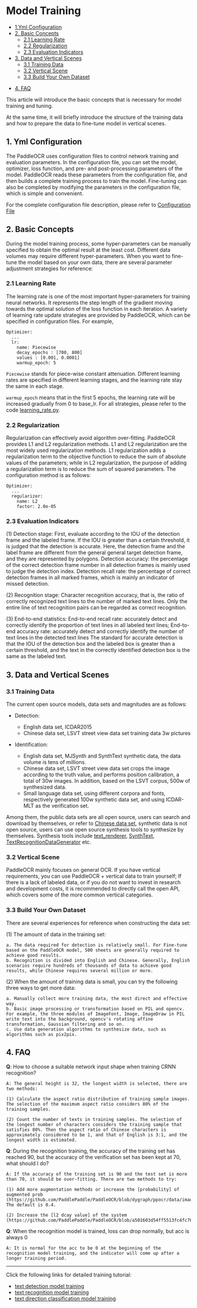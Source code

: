 # Model Training

- [1.Yml Configuration ](#1-Yml-Configuration)
- [2. Basic Concepts](#1-basic-concepts)
    * [2.1 Learning Rate](#11-learning-rate)
    * [2.2 Regularization](#12-regularization)
    * [2.3 Evaluation Indicators](#13-evaluation-indicators-)
- [3. Data and Vertical Scenes](#2-data-and-vertical-scenes)
    * [3.1 Training Data](#21-training-data)
    * [3.2 Vertical Scene](#22-vertical-scene)
    * [3.3 Build Your Own Dataset](#23-build-your-own-data-set)

* [4. FAQ](#3-faq)

This article will introduce the basic concepts that is necessary for model training and tuning.

At the same time, it will briefly introduce the structure of the training data and how to prepare the data to fine-tune
model in vertical scenes.

<a name="1-Yml-Configuration"></a>

## 1. Yml Configuration

The PaddleOCR uses configuration files to control network training and evaluation parameters. In the configuration file,
you can set the model, optimizer, loss function, and pre- and post-processing parameters of the model. PaddleOCR reads
these parameters from the configuration file, and then builds a complete training process to train the model.
Fine-tuning can also be completed by modifying the parameters in the configuration file, which is simple and convenient.

For the complete configuration file description, please refer to [Configuration File](./config_en.md)

<a name="1-basic-concepts"></a>

## 2. Basic Concepts

During the model training process, some hyper-parameters can be manually specified to obtain the optimal result at the
least cost. Different data volumes may require different hyper-parameters. When you want to fine-tune the model based on
your own data, there are several parameter adjustment strategies for reference:

<a name="11-learning-rate"></a>

### 2.1 Learning Rate

The learning rate is one of the most important hyper-parameters for training neural networks. It represents the step
length of the gradient moving towards the optimal solution of the loss function in each iteration.
A variety of learning rate update strategies are provided by PaddleOCR, which can be specified in configuration files.
For example,

```
Optimizer:
  ...
  lr:
    name: Piecewise
    decay_epochs : [700, 800]
    values : [0.001, 0.0001]
    warmup_epoch: 5
```

`Piecewise` stands for piece-wise constant attenuation. Different learning rates are specified in different learning
stages, and the learning rate stay the same in each stage.

`warmup_epoch` means that in the first 5 epochs, the learning rate will be increased gradually from 0 to base_lr. For
all strategies, please refer to the code [learning_rate.py](../../ppocr/optimizer/learning_rate.py).

<a name="12-regularization"></a>

### 2.2 Regularization

Regularization can effectively avoid algorithm over-fitting. PaddleOCR provides L1 and L2 regularization methods.
L1 and L2 regularization are the most widely used regularization methods.
L1 regularization adds a regularization term to the objective function to reduce the sum of absolute values of the
parameters;
while in L2 regularization, the purpose of adding a regularization term is to reduce the sum of squared parameters.
The configuration method is as follows:

```
Optimizer:
  ...
  regularizer:
    name: L2
    factor: 2.0e-05
```

<a name="13-evaluation-indicators-"></a>

### 2.3 Evaluation Indicators

(1) Detection stage: First, evaluate according to the IOU of the detection frame and the labeled frame. If the IOU is
greater than a certain threshold, it is judged that the detection is accurate. Here, the detection frame and the label
frame are different from the general general target detection frame, and they are represented by polygons. Detection
accuracy: the percentage of the correct detection frame number in all detection frames is mainly used to judge the
detection index. Detection recall rate: the percentage of correct detection frames in all marked frames, which is mainly
an indicator of missed detection.

(2) Recognition stage: Character recognition accuracy, that is, the ratio of correctly recognized text lines to the
number of marked text lines. Only the entire line of text recognition pairs can be regarded as correct recognition.

(3) End-to-end statistics: End-to-end recall rate: accurately detect and correctly identify the proportion of text lines
in all labeled text lines; End-to-end accuracy rate: accurately detect and correctly identify the number of text lines
in the detected text lines The standard for accurate detection is that the IOU of the detection box and the labeled box
is greater than a certain threshold, and the text in the correctly identified detection box is the same as the labeled
text.

<a name="2-data-and-vertical-scenes"></a>

## 3. Data and Vertical Scenes

<a name="21-training-data"></a>

### 3.1 Training Data

The current open source models, data sets and magnitudes are as follows:

- Detection:
    - English data set, ICDAR2015
    - Chinese data set, LSVT street view data set training data 3w pictures

- Identification:
    - English data set, MJSynth and SynthText synthetic data, the data volume is tens of millions.
    - Chinese data set, LSVT street view data set crops the image according to the truth value, and performs position
      calibration, a total of 30w images. In addition, based on the LSVT corpus, 500w of synthesized data.
    - Small language data set, using different corpora and fonts, respectively generated 100w synthetic data set, and
      using ICDAR-MLT as the verification set.

Among them, the public data sets are all open source, users can search and download by themselves, or refer
to [Chinese data set](dataset/datasets_en.md), synthetic data is not open source, users can use open source synthesis
tools to synthesize by themselves. Synthesis tools
include [text_renderer](https://github.com/Sanster/text_renderer), [SynthText](https://github.com/ankush-me/SynthText), [TextRecognitionDataGenerator](https://github.com/Belval/TextRecognitionDataGenerator)
etc.

<a name="22-vertical-scene"></a>

### 3.2 Vertical Scene

PaddleOCR mainly focuses on general OCR. If you have vertical requirements, you can use PaddleOCR + vertical data to
train yourself;
If there is a lack of labeled data, or if you do not want to invest in research and development costs, it is recommended
to directly call the open API, which covers some of the more common vertical categories.

<a name="23-build-your-own-data-set"></a>

### 3.3 Build Your Own Dataset

There are several experiences for reference when constructing the data set:

(1) The amount of data in the training set:

    a. The data required for detection is relatively small. For Fine-tune based on the PaddleOCR model, 500 sheets are generally required to achieve good results.
    b. Recognition is divided into English and Chinese. Generally, English scenarios require hundreds of thousands of data to achieve good results, while Chinese requires several million or more.

(2) When the amount of training data is small, you can try the following three ways to get more data:

    a. Manually collect more training data, the most direct and effective way.
    b. Basic image processing or transformation based on PIL and opencv. For example, the three modules of ImageFont, Image, ImageDraw in PIL write text into the background, opencv's rotating affine transformation, Gaussian filtering and so on.
    c. Use data generation algorithms to synthesize data, such as algorithms such as pix2pix.

<a name="3-faq"></a>

## 4. FAQ

**Q**: How to choose a suitable network input shape when training CRNN recognition?

    A: The general height is 32, the longest width is selected, there are two methods:

    (1) Calculate the aspect ratio distribution of training sample images. The selection of the maximum aspect ratio considers 80% of the training samples.

    (2) Count the number of texts in training samples. The selection of the longest number of characters considers the training sample that satisfies 80%. Then the aspect ratio of Chinese characters is approximately considered to be 1, and that of English is 3:1, and the longest width is estimated.

**Q**: During the recognition training, the accuracy of the training set has reached 90, but the accuracy of the
verification set has been kept at 70, what should I do?

    A: If the accuracy of the training set is 90 and the test set is more than 70, it should be over-fitting. There are two methods to try:

    (1) Add more augmentation methods or increase the [probability] of augmented prob (https://github.com/PaddlePaddle/PaddleOCR/blob/dygraph/ppocr/data/imaug/rec_img_aug.py#L341), The default is 0.4.

    (2) Increase the [l2 dcay value] of the system (https://github.com/PaddlePaddle/PaddleOCR/blob/a501603d54ff5513fc4fc760319472e59da25424/configs/rec/ch_ppocr_v1.1/rec_chinese_lite_train_v1.1.yml#L47)

**Q**: When the recognition model is trained, loss can drop normally, but acc is always 0

    A: It is normal for the acc to be 0 at the beginning of the recognition model training, and the indicator will come up after a longer training period.

***

Click the following links for detailed training tutorial:

- [text detection model training](https://github.com/PaddlePaddle/PaddleOCR/blob/release/2.3/doc/doc_ch/detection.md)
- [text recognition model training](https://github.com/PaddlePaddle/PaddleOCR/blob/release/2.3/doc/doc_ch/recognition.md)
- [text direction classification model training](https://github.com/PaddlePaddle/PaddleOCR/blob/release/2.3/doc/doc_ch/angle_class.md)
